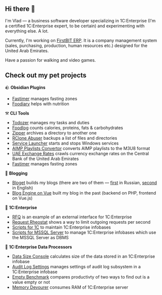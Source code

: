 ## Hi there 👋

I'm Vlad — a business software developer specializing in 1C:Enterprise (I'm a certified 1C:Enterprise expert, to be certain) and experimenting with everything else. A lot.

Currently, I'm working on [FirstBIT ERP](https://firstbit.ae/). It is a company management system (sales, purchasing, production, human resources etc.) designed for the United Arab Emirates.

Have a passion for walking and video games.

## Check out my pet projects

🪨 **Obsidian Plugins**

- [Fastimer](https://github.com/vkostyanetsky/ObsidianFastimer) manages fasting zones
- [Foodiary](https://github.com/vkostyanetsky/ObsidianFoodiary) helps with nutrition

⚒️ **CLI Tools**

- [Todozer](https://github.com/vkostyanetsky/Todozer) manages my tasks and duties
- [Foodlog](https://github.com/vkostyanetsky/Foodlog) counts calories, proteins, fats & carbohydrates
- [Zipper](https://github.com/vkostyanetsky/Zipper) archives a directory to another one
- [RClone Abuser](https://github.com/vkostyanetsky/RCloneAbuser) backups a list of files and directories
- [Service Launcher](https://github.com/vkostyanetsky/ServiceLauncher) starts and stops Windows services
- [AIMP Playlists Convertor](https://github.com/vkostyanetsky/AIMPPlaylistsConvertor) converts AIMP playlists to the M3U8 format
- [UAE Exchange Rates](https://github.com/vkostyanetsky/UAECBExchangeRates) crawls currency exchange rates on the Central Bank of the United Arab Emirates
- [Fastimer](https://github.com/vkostyanetsky/Fastimer) manages fasting zones

💬 **Blogging**

- [Bloget](https://github.com/vkostyanetsky/Bloget) builds my blogs (there are two of them — [first](https://kostyanetsky.ru) in Russian, [second](https://kostyanetsky.me) in English)
- [Blog Engine on Vue](https://github.com/vkostyanetsky/BlogEngineOnVue) built my blog in the past (backend on PHP, frontend on Vue.js)

🏢 **1C:Enterprise**

- [RFQ](https://github.com/vkostyanetsky/RFQ) is an example of an external interface for 1C:Enterprise
- [Request Rheostat](https://github.com/vkostyanetsky/RequestRheostat) shows a way to limit outgoing requests per second
- [Scripts for 1C](https://github.com/vkostyanetsky/ScriptsFor1C) to maintain 1C:Enterprise infobases
- [Scripts for MSSQL Server](https://github.com/vkostyanetsky/ScriptsForMSSQLServer) to manage 1C:Enterprise infobases which use the MSSQL Server as DBMS

🚀 **1C:Enterprise Data Processors**

- [Data Size Console](https://github.com/vkostyanetsky/DataSizeConsole) calculates size of the data stored in an 1C:Enterprise infobase
- [Audit Log Settings](https://github.com/vkostyanetsky/AuditLogSettings) manages settings of audit log subsystem in a 1C:Enterprise infobase
- [Empty Benchmark](https://github.com/vkostyanetsky/EmptyBenchmark) compares productivty of two ways to find out is a value empty or not
- [Memory Devourer](https://github.com/vkostyanetsky/MemoryDevourer) consumes RAM of 1C:Enterprise server
